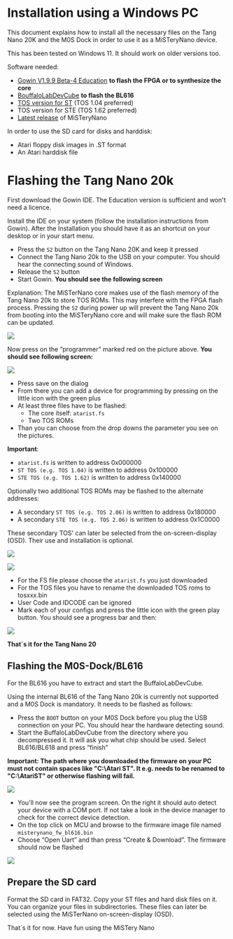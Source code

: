 # Installation using a Windows PC

This document explains how to install all the necessary files on the
Tang Nano 20K and the M0S Dock in order to use it as a MiSTeryNano
device.

This has been tested on Windows 11. It should work on older versions too.

Software needed:

  - [Gowin V1.9.9 Beta-4 Education](https://www.gowinsemi.com/en/support/home/) **to flash the FPGA or to synthesize the core**
  - [BouffaloLabDevCube](https://dev.bouffalolab.com/download) **to flash the BL616**
  - [TOS version for ST](https://www.atariworld.org/tos-rom/) (TOS 1.04 preferred)
  - TOS version for STE (TOS 1.62 preferred)
  - [Latest release](https://github.com/harbaum/MiSTeryNano/releases/latest) of MiSTeryNano

In order to use the SD card for disks and harddisk:

  - Atari floppy disk images in .ST format
  - An Atari harddisk file

# Flashing the Tang Nano 20k

First download the Gowin IDE. The Education version is sufficient and
won't need a licence.

Install the IDE on your system (follow the installation instructions
from Gowin).  After the Installation you should have it as an shortcut
on your desktop or in your start menu.

 - Press the ```S2``` button on the Tang Nano 20K and keep it pressed
 - Connect the Tang Nano 20k to the USB on your computer. You should hear the connecting sound of Windows.
 - Release the ```S2``` button
 - Start Gowin. **You should see the following screen**

Explanation: The MiSTerNano core makes use of the flash memory of the
Tang Nano 20k to store TOS ROMs. This may interfere with the FPGA
flash process. Pressing the ```S2``` during power up will prevent the
Tang Nano 20k from booting into the MiSTeryNano core and will make sure
the flash ROM can be updated.

![](https://github.com/harbaum/MiSTeryNano/blob/main/images/gowin1.jpg)

Now press on the “programmer” marked red on the picture above. **You
should see following screen:**

![](https://github.com/harbaum/MiSTeryNano/blob/main/images/device.png)

-   Press save on the dialog
-   From there you can add a device for programming by pressing on the little
    icon with the green plus
-   At least three files have to be flashed:
    - The core itself: ```atarist.fs```
    - Two TOS ROMs
-   Than you can choose from the drop downs the parameter you see on the
    pictures.

**Important**:

  - ```atarist.fs``` is written to address 0x000000
  - ```ST TOS (e.g. TOS 1.04)``` is written to address 0x100000
  - ```STE TOS (e.g. TOS 1.62)``` is written to address 0x140000

Optionally two additional TOS ROMs may be flashed to the alternate
addresses:

  - A secondary ```ST TOS (e.g. TOS 2.06)``` is written to address 0x180000
  - A secondary ```STE TOS (e.g. TOS 2.06)``` is written to address 0x1C0000

These secondary TOS' can later be selected from the on-screen-display (OSD).
Their use and installation is optional.

![](https://github.com/harbaum/MiSTeryNano/blob/main/images/flash_tos_104.png)

![](https://github.com/harbaum/MiSTeryNano/blob/main/images/flash_tos_206.png)

  - For the FS file please choose the ```atarist.fs``` you just downloaded
  - For the TOS files you have to rename the downloaded TOS roms to tosxxx.bin
  - User Code and IDCODE can be ignored
  - Mark each of your configs and press the little icon with the green play
    button. You should see a progress bar and then:

![](https://github.com/harbaum/MiSTeryNano/blob/main/images/flash_success.png)

**That´s it for the Tang Nano 20**

## Flashing the M0S-Dock/BL616

For the BL616 you have to extract and start the BuffaloLabDevCube. 

Using the internal BL616 of the Tang Nano 20k is currently not supported
and a M0S Dock is mandatory. It needs to be flashed as follows:

-   Press the ```BOOT``` button on your M0S Dock before you plug the USB connection
    on your PC. You should hear the hardware detecting sound.
-   Start the BuffaloLabDevCube from the directory where you decompressed it. It
    will ask you what chip should be used. Select BL616/BL618 and press “finish”

**Important: The path where you downloaded the firmware on your PC must not
contain spaces like "C:\Atari ST". It e.g. needs to be renamed to "C:\AtariST"
or otherwise flashing will fail.**

![](https://github.com/harbaum/MiSTeryNano/blob/main/images/buffstart.png)

- You'll now see the program screen. On the right it should auto detect your
  device with a COM port. If not take a look in the device manager to check for
  the correct device detection.
- On the top click on MCU and browse to the firmware image file named
  ```misterynano_fw_bl616.bin```
- Choose “Open Uart” and than press “Create & Download”. The firmware should now be
  flashed

![](https://github.com/harbaum/MiSTeryNano/blob/main/images/bufffinish.png)

## Prepare the SD card

Format the SD card in FAT32. Copy your ST files and hard disk files on
it. You can organize your files in subdirectories. These files can later
be selected using the MiSTerNano on-screen-display (OSD).

That´s it for now. Have fun using the MiSTery Nano
